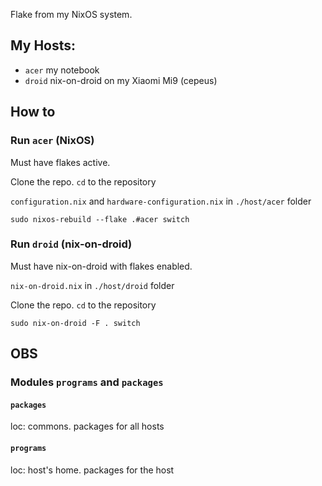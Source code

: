 Flake from my NixOS system.

## My Hosts:
- `acer` my notebook
- `droid` nix-on-droid on my Xiaomi Mi9 (cepeus)

## How to
### Run `acer` (NixOS)
Must have flakes active.

Clone the repo. `cd` to the repository

`configuration.nix` and `hardware-configuration.nix` in `./host/acer` folder

```console
sudo nixos-rebuild --flake .#acer switch
```
### Run `droid` (nix-on-droid)
Must have nix-on-droid with flakes enabled.

`nix-on-droid.nix` in `./host/droid` folder

Clone the repo. `cd` to the repository
```console
sudo nix-on-droid -F . switch
```

## OBS
### Modules `programs` and `packages`
#### `packages`
loc: commons. packages for all hosts
#### `programs`
loc: host's home. packages for the host